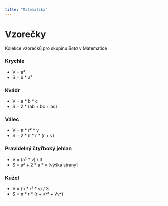 ```yaml
---
title: "Matematika"
---
```

# Vzorečky

Kolekce vzorečků pro skupinu *Beta* v Matematice

### Krychle
		
+ V = a³
+ S = 6 * a²

### Kvádr

+ V = a * b * c
+ S = 2 * (ab + bc + ac)

### Válec

+ V = π * r² * v 
+ S = 2 * π * r * (r + v)

### Pravidelný čtyřboký jehlan

+ V = (a² * v) / 3
+ S = a² + 2 * a * v [výška strany]

### Kužel

+ V = (π * r² * v) / 3
+ S = π * r * (r + √r² + √v²)
---
